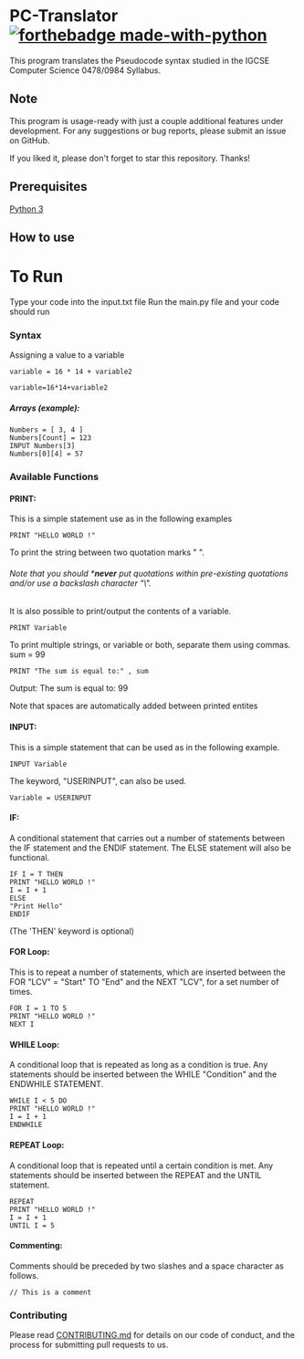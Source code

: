 # PC-Translator [![forthebadge made-with-python](http://ForTheBadge.com/images/badges/made-with-python.svg)](https://www.python.org/)

This program translates the Pseudocode syntax studied in the IGCSE Computer Science 0478/0984 Syllabus.


## Note
This program is usage-ready with just a couple additional features under development. For any suggestions or bug reports, please submit an issue on GitHub.

If you liked it, please don't forget to star this repository. Thanks!

## Prerequisites
[Python 3](https://www.python.org/downloads/)


## How to use
# To Run
Type your code into the input.txt file
Run the main.py file and your code should run
### Syntax
Assigning a value to a variable
  ```
  variable = 16 * 14 + variable2
  ```
  ```
  variable=16*14+variable2
  ```
  
##### Arrays (example):
  ```
  Numbers = [ 3, 4 ]
  Numbers[Count] = 123
  INPUT Numbers[3]
  Numbers[0][4] = 57
  ```


### Available Functions

#### PRINT:
This is a simple statement use as in the following examples
  ```
  PRINT "HELLO WORLD !"
  ```

To print the string between two quotation marks " ".
###### Note that you should ***never** put quotations within pre-existing quotations and/or use a backslash character "\\".
It is also possible to print/output the contents of a variable.
  ```
  PRINT Variable
  ```

To print multiple strings, or variable or both, separate them using commas.
sum = 99
  ```
  PRINT "The sum is equal to:" , sum
  ```
Output: The sum is equal to: 99

Note that spaces are automatically added between printed entites


#### INPUT:
This is a simple statement that can be used as in the following example.
  ```
  INPUT Variable
  ```
The keyword, "USERINPUT", can also be used.
  ```
  Variable = USERINPUT
  ```
#### IF:
A conditional statement that carries out a number of statements between the IF statement and the ENDIF statement. The ELSE statement will also be functional.
  ```
  IF I = T THEN
  PRINT "HELLO WORLD !"
  I = I + 1
  ELSE
  "Print Hello"
  ENDIF
  ```
(The 'THEN' keyword is optional)


#### FOR Loop:
This is to repeat a number of statements, which are inserted between the FOR "LCV" = "Start" TO "End" and the NEXT "LCV", for a set number of times.
  ```
  FOR I = 1 TO 5
  PRINT "HELLO WORLD !"
  NEXT I
  ```


#### WHILE Loop:
A conditional loop that is repeated as long as a condition is true. Any statements should be inserted between the WHILE "Condition" and the ENDWHILE STATEMENT.
  ```
  WHILE I < 5 DO
  PRINT "HELLO WORLD !"
  I = I + 1
  ENDWHILE
  ```


#### REPEAT Loop:
A conditional loop that is repeated until a certain condition is met. Any statements should be inserted between the REPEAT and the UNTIL statement.
  ```
  REPEAT
  PRINT "HELLO WORLD !"
  I = I + 1
  UNTIL I = 5
  ```


#### Commenting:
Comments should be preceded by two slashes and a space character as follows.
  ```
  // This is a comment
  ```


### Contributing
Please read [CONTRIBUTING.md](https://github.com/Sherlemious/IGCSE-CS-PC-Transpiler/blob/master/CONTRIBUTING.md) for details on our code of conduct, and the process for submitting pull requests to us.
